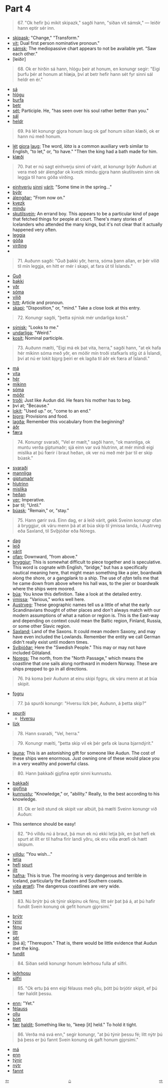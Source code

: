 # Part 4

>67\. "Ok hefir þú mikit skipazk," sagði hann, "síðan vit sámsk," — leiðir hann eptir sér inn.

* [skipask](https://en.wiktionary.org/wiki/skipa#Old_Norse); "Change," "Transform."
* [vit](https://en.wiktionary.org/wiki/ek#Old_Norse); Dual first person nominative pronoun."
* [sámsk](https://en.wiktionary.org/wiki/sj%C3%A1#Etymology_2); The mediopassive chart appears to not be available yet. "Saw each other."
* [leiðir]

>68\. Ok er hirðin sá hann, hlógu þeir at honum, en konungr segir: "Eigi þurfu þér at honum at hlæja, því at betr hefir hann sét fyr sinni sál heldr en ér."

* [sá](https://en.wiktionary.org/wiki/sj%C3%A1#Etymology_2)
* [hlógu](https://en.wiktionary.org/wiki/hl%C3%A6ja#Old_Norse)
* [þurfa](https://en.wiktionary.org/wiki/%C3%BEurfa#Old_Norse)
* [betr](https://en.wiktionary.org/wiki/betr#Old_Norse)
* [sét](https://en.wiktionary.org/wiki/sj%C3%A1#Etymology_2); Participle. He, "has seen over his soul rather better than you."
* [sál](https://en.wiktionary.org/wiki/s%C3%A1l#Icelandic)
* [heldr](https://en.wiktionary.org/wiki/heldr)

>69\. Þá lét konungr gjǫra honum laug ok gaf honum síðan klæði, ok er hann nú með honum.

* [lét](https://en.wiktionary.org/wiki/l%C3%A1ta#Old_Norse) [gjora](https://en.wiktionary.org/wiki/gera#Old_Norse) [laug](https://en.wiktionary.org/wiki/laug#Old_Norse); The word, _láta_ is a common auxiliary verb similar to English, "to let," or, "to have." "Then the king had a bath made for him.
* [klæði](https://en.wiktionary.org/wiki/kl%C3%A6%C3%B0i#Icelandic)

>70\. Þat er nú sagt einhverju sinni of várit, at konungr býðr Auðuni at vera með sér álengðar ok kvezk mindu gjǫra hann skutilsvein sinn ok leggja til hans góða virðing.


* [einhverju](https://en.wiktionary.org/wiki/einnhverr#Old_Norse) [sinni](http://www.germanic-lexicon-project.org/cgi-bin/gmc_search_v3?cmd=viewthis&id=cv:b0530:1) [várit](https://en.wiktionary.org/wiki/v%C3%A1r#Old_Norse); "Some time in the spring..."
* [býðr](https://en.wiktionary.org/wiki/bj%C3%B3%C3%B0a#Old_Norse)
* [álengðar](http://www.germanic-lexicon-project.org/cgi-bin/gmc_search_v3?cmd=viewthis&id=cv:b0041:72); "From now on."
* [kvezk](https://en.wiktionary.org/wiki/kve%C3%B0ja#Old_Norse)
* [mindu](https://en.wiktionary.org/wiki/munu#Old_Norse)
* [skutilsvein](http://www.germanic-lexicon-project.org/cgi-bin/gmc_search_v3?cmd=viewthis&id=cv:b0561:16); An errand boy. This appears to be a particular kind of page that fetched things for people at court. There's many stories of Icelanders who attended the many kings, but it's not clear that it actually happened very often.
* [leggja](https://en.wiktionary.org/wiki/leggja#Old_Norse)
* [góða](https://en.wiktionary.org/wiki/g%C3%B3%C3%B0r#Old_Norse)
* [virðing](http://www.germanic-lexicon-project.org/cgi-bin/gmc_search_v3?cmd=viewthis&id=cv:b0710:25)
* 
>71\. Auðunn sagði: "Guð þakki yðr, herra, sóma þann allan, er þér vilið til mín leggja, en hitt er mér í skapi, at fara út til Íslands."

* [Guð](https://en.wiktionary.org/wiki/Gu%C3%B0)
* [þakki](https://en.wiktionary.org/wiki/%C3%BEakka#Old_Norse)
* [yðr](https://en.wiktionary.org/wiki/%C3%A9r#Old_Norse)
* [sóma](http://www.germanic-lexicon-project.org/cgi-bin/gmc_search_v3?cmd=viewthis&id=cv:b0579:32)
* [vilið](https://en.wiktionary.org/wiki/vilja#Old_Norse)
* [hitt](https://en.wiktionary.org/wiki/hinn#Old_Norse); Article and pronoun.
* [skapi](http://www.germanic-lexicon-project.org/cgi-bin/gmc_search_v3?cmd=viewthis&id=cv:b0537:20); "Disposition," or, "mind." Take a close look at this entry.

>72\. Konungr sagði, "þetta sýnisk mér undarliga kosit."

* [sýnisk](https://en.wiktionary.org/wiki/sj%C3%A1#Old_Norse); "Looks to me."
* [undarliga](https://en.wiktionary.org/wiki/undarligr); "Weird."
* [kosit](https://en.wiktionary.org/wiki/kj%C3%B3sa#Old_Norse); Nominal participle.

>73\. Auðunn mælti, "Eigi má ek þat vita, herra," sagði hann, "at ek hafa hér mikinn sóma með yðr, en móðir mín troði stafkarls stíg út á Íslandi, því at nú er lokit bjǫrg þeiri er ek lagða til áðr ek fœra af Íslandi."

* [má](https://en.wiktionary.org/wiki/mega#Old_Norse)
* [vita](https://en.wiktionary.org/wiki/vita#Old_Norse)
* [hér](https://en.wiktionary.org/wiki/h%C3%A9r#Old_Norse)
* [mikinn](https://en.wiktionary.org/wiki/mikill#Old_Norse)
* [sóma](http://www.germanic-lexicon-project.org/cgi-bin/gmc_search_v3?cmd=viewthis&id=cv:b0579:32)
* [móðir](https://en.wiktionary.org/wiki/m%C3%B3%C3%B0ir#Old_Norse)
* [troði](http://www.germanic-lexicon-project.org/cgi-bin/gmc_search_v3?cmd=viewthis&id=cv:b0641:3); Just like Audun did. He fears his mother has to beg.
* því at; "Because."
* [lokit](https://en.wiktionary.org/wiki/l%C3%BAka#Old_Norse); "Used up." or, "come to an end."
* [bjǫrg](http://www.germanic-lexicon-project.org/cgi-bin/gmc_search_v3?cmd=viewthis&id=cv:b0066:22); Provisions and food.
* [lagða](https://en.wiktionary.org/wiki/leggja#Old_Norse); Remember this vocabulary from the beginning?
* [áðr](https://en.wiktionary.org/wiki/%C3%A1%C3%B0r)
* [færa](https://en.wiktionary.org/wiki/f%C7%BFra#Old_Norse)

>74\. Konungr svaraði, "Vel er mælt," sagði hann, "ok mannliga, ok muntu verða giptumaðr; sjá einn var svá hlutrinn, at mér mindi eigi mislíka at þú fœrir í braut heðan, ok ver nú með mér þar til er skip búask."

* [svaraði](https://en.wiktionary.org/wiki/svara#Icelandic)
* [mannliga](http://www.germanic-lexicon-project.org/cgi-bin/gmc_search_v3?cmd=viewthis&id=cv:b0411:14)
* [giptumaðr](http://www.germanic-lexicon-project.org/cgi-bin/gmc_search_v3?cmd=viewthis&id=cv:b0200:27)
* [hlutrinn](https://en.wiktionary.org/wiki/hlutr)
* [mislíka](http://www.germanic-lexicon-project.org/cgi-bin/gmc_search_v3?cmd=viewthis&id=cv:b0431:21)
* [heðan](http://www.germanic-lexicon-project.org/cgi-bin/gmc_search_v3?cmd=viewthis&id=cv:b0244:130)
* [ver](https://en.wiktionary.org/wiki/vera#Old_Norse); Imperative.
* þar til; "Until."
* [búask](https://en.wiktionary.org/wiki/b%C3%BAa#Old_Norse); "Remain," or, "stay."

>75\. Hann gørir svá. Einn dag, er á leið várit, gekk Sveinn konungr ofan á bryggjur, ok váru menn þá at at búa skip til ýmissa landa, í Austrveg eða Saxland, til Svíþjóðar eða Nóregs.

* [dag](https://en.wiktionary.org/wiki/dagr)
* [leið](https://en.wiktionary.org/wiki/lei%C3%B0#Old_Norse)
* [várit](https://en.wiktionary.org/wiki/v%C3%A1r#Old_Norse)
* [ofan](https://en.wiktionary.org/wiki/ofan#Old_Norse); Downward, "from above."
* [bryggjur](https://en.wiktionary.org/wiki/bryggja#Old_Norse); This is somewhat difficult to piece together and is speculative. This word is cognate with English, "bridge," but has a specifically nautical meaning here, that might mean something like a pier, boardwalk along the shore, or a gangplank to a ship. The use of _ofan_ tells me that he came down from above where his hall was, to the pier or boardwalk where the ships were moored.
* [búa](http://www.germanic-lexicon-project.org/cgi-bin/gmc_search_v3?cmd=viewthis&id=cv:b0084:110); You know this definition. Take a look at the detailed entry.
* [ýmissa](https://en.wiktionary.org/wiki/%C3%BDmiss); "Various," works well here.
* [Austrveg](http://www.germanic-lexicon-project.org/cgi-bin/gmc_search_v3?cmd=viewthis&id=cv:b0036:2); These geographic names tell us a little of what the early Scandinavians thought of other places and don't always match with our modern assumptions of what a nation or region is. This is the East-way and depending on context could mean the Baltic region, Finland, Russia, or some other Slavic region.
* [Saxland](http://www.germanic-lexicon-project.org/cgi-bin/gmc_search_v3?cmd=viewthis&id=cv:b0516:6); Land of the Saxons. It could mean modern Saxony, and may have even included the Lowlands. Remember the entity we call German didn't really exist until modern times.
* [Svíþjóðar](http://www.germanic-lexicon-project.org/cgi-bin/gmc_search_v3?cmd=viewthis&id=cv:b0612:19); Here the "Swedish People." This may or may not have included Götaland.
* [Noregs](http://www.germanic-lexicon-project.org/cgi-bin/gmc_search_v3?cmd=viewthis&id=cv:b0457:32); The north, from the "North Passage," which means the coastline that one sails along northward in modern Norway. These are ships prepped to go in all directions. 

>76\. Þá koma þeir Auðunn at einu skipi fǫgru, ok váru menn at at búa skipit.

* [fǫgru](https://en.wiktionary.org/wiki/fagr)

>77\. þá spurði konungr: "Hversu lízk þér, Auðunn, á þetta skip?"

* [spurði](https://en.wiktionary.org/wiki/spyrja#Old_Norse)
	* [Hversu](https://en.wiktionary.org/wiki/hversu)
* [lízk](https://en.wiktionary.org/wiki/l%C3%ADka#Icelandic)

>78\. Hann svaraði, "Vel, herra."

>79\. Konungr mælti, "þetta skip vil ek þér gefa ok launa bjarndýrit."

* [launa](https://en.wiktionary.org/wiki/laun#Old_Norse); This is an astonishing gift for someone like Audun. The cost of these ships were enormous. Just owning one of these would place you in a very wealthy and powerful class.

>80\. Hann þakkaði gjǫfina eptir sinni kunnustu.

* [þakkaði](https://en.wiktionary.org/wiki/%C3%BEakka#Old_Norse)
* [gjǫfina](https://en.wiktionary.org/wiki/gj%C7%ABf#Old_Norse)
* [kunnustu](http://www.germanic-lexicon-project.org/cgi-bin/gmc_search_v3?cmd=viewthis&id=cv:b0359:6); "Knowledge," or, "ability." Really, to the best according to his knowledge.

>81\. Ok er leið stund ok skipit var albúit, þá mælti Sveinn konungr við Auðun:

* This sentence should be easy!

>82\. "Þó villdu nú á braut, þá mun ek nú ekki letja þik, en þat hefi ek spurt at illt er til hafna firir landi yðru, ok eru víða ørœfi ok hætt skipum.

* [villdu](https://en.wiktionary.org/wiki/vilja); "You wish..."
* [letja](https://en.wiktionary.org/wiki/letja)
* [hefi](https://en.wiktionary.org/wiki/hafa#Old_Norse) [spurt](https://en.wiktionary.org/wiki/spyrja#Old_Norse)
* [illt](https://en.wiktionary.org/wiki/illr)
* [hafna](https://en.wiktionary.org/wiki/h%C7%ABfn#Old_Norse); This is true. The mooring is very dangerous and terrible in Iceland, particularly the Eastern and Southern coasts.
* [víða](https://en.wiktionary.org/wiki/v%C3%AD%C3%B0r#Old_Norse) [ørœfi](http://www.germanic-lexicon-project.org/cgi-bin/gmc_search_v3?cmd=viewthis&id=cv:b0768:46): The dangerous coastlines are very wide.
* [hætt](http://www.germanic-lexicon-project.org/cgi-bin/gmc_search_v3?cmd=viewthis&id=cv:b0306:17)

>83\. Nú brýtr þú ok týnir skipinu ok fénu, lítt sér þat þá á, at þú hafir fundit Svein konung ok gefit honum gjǫrsimi."

* [brýtr](https://en.wiktionary.org/wiki/brj%C3%B3ta#Old_Norse)
* [týnir](http://www.germanic-lexicon-project.org/cgi-bin/gmc_search_v3?cmd=viewthis&id=cv:b0647:7)
* [fénu](https://en.wiktionary.org/wiki/f%C3%A9#Old_Norse)
* [lítt](https://en.wiktionary.org/wiki/l%C3%ADtill#Old_Norse)
* [sér](https://en.wiktionary.org/wiki/sj%C3%A1#Old_Norse)
* [þá á]; "Thereupon." That is, there would be little evidence that Audun met the king.
* [fundit](https://en.wiktionary.org/wiki/finna#Old_Norse)

>84\. Síðan seldi konungr honum leðrhosu fulla af silfri.

* [leðrhosu](http://www.germanic-lexicon-project.org/cgi-bin/gmc_search_v3?cmd=viewthis&id=cv:b0378:18)
* [silfri](http://www.germanic-lexicon-project.org/cgi-bin/gmc_search_v3?cmd=viewthis&id=cv:b0528:17)

>85\. "Ok ertu þá enn eigi félauss með ǫllu, þótt þú brjótir skipit, ef þú fær haldit þessu.

* [enn](https://en.wiktionary.org/wiki/enn#Old_Norse); "Yet."
* [félauss](http://www.germanic-lexicon-project.org/cgi-bin/gmc_search_v3?cmd=viewthis&id=cv:b0148:2)
* [ollu](https://en.wiktionary.org/wiki/allr)
* [þótt](https://en.wiktionary.org/wiki/%C3%BE%C3%B3tt)
* [fær](https://en.wiktionary.org/wiki/f%C3%A1#Old_Norse) [haldit](https://en.wiktionary.org/wiki/halda#Old_Norse); Something like to, "keep [it] held." To hold it tight.

>86\. Verða má svá enn," segir konungr, "at þú týnir þessu fé; lítt nýtr þú þá þess er þú fannt Svein konung ok gaft honum gjǫrsimi."

* [má](https://en.wiktionary.org/wiki/mega#Old_Norse)
* [enn](https://en.wiktionary.org/wiki/enn#Adverb_3)
* [týnir](https://en.wiktionary.org/wiki/t%C3%BDna)
* [nýtr](https://en.wiktionary.org/wiki/n%C3%BDtr)
* [fannt](https://en.wiktionary.org/wiki/finna#Old_Norse)

<div style="float: left"><a href="http://rcblack.net/reader/audun3">⇦</a></div>
<div style="float: right"><a href="http://rcblack.net/reader/audun5">⇨</a></div>
<div style="margin: 0 auto; width: 100px;"><a href="http://rcblack.net/grammar/front">&#8962;</a></div>

